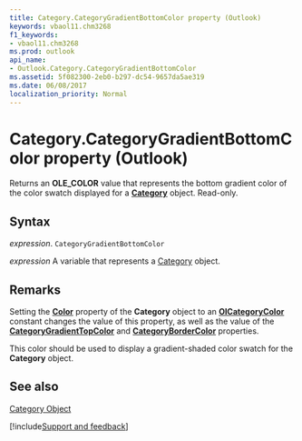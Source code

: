 ```yaml
---
title: Category.CategoryGradientBottomColor property (Outlook)
keywords: vbaol11.chm3268
f1_keywords:
- vbaol11.chm3268
ms.prod: outlook
api_name:
- Outlook.Category.CategoryGradientBottomColor
ms.assetid: 5f082300-2eb0-b297-dc54-9657da5ae319
ms.date: 06/08/2017
localization_priority: Normal
---
```



# Category.CategoryGradientBottomColor property (Outlook)

Returns an  **OLE_COLOR** value that represents the bottom gradient color of the color swatch displayed for a **[Category](Outlook.Category.md)** object. Read-only.


## Syntax

_expression_. `CategoryGradientBottomColor`

_expression_ A variable that represents a [Category](Outlook.Category.md) object.


## Remarks

Setting the  **[Color](Outlook.Category.Color.md)** property of the **Category** object to an **[OlCategoryColor](Outlook.OlCategoryColor.md)** constant changes the value of this property, as well as the value of the **[CategoryGradientTopColor](Outlook.Category.CategoryGradientTopColor.md)** and **[CategoryBorderColor](Outlook.Category.CategoryBorderColor.md)** properties.

This color should be used to display a gradient-shaded color swatch for the  **Category** object.


## See also


[Category Object](Outlook.Category.md)

[!include[Support and feedback](~/includes/feedback-boilerplate.md)]